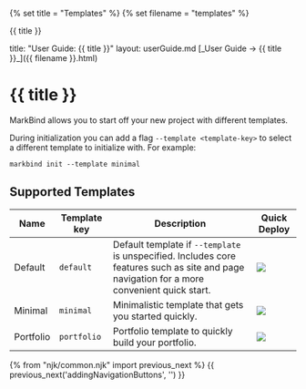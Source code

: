 {% set title = "Templates" %}
{% set filename = "templates" %}

<span id="title" class="d-none">{{ title }}</span>

<frontmatter>
  title: "User Guide: {{ title }}"
  layout: userGuide.md
</frontmatter>

<span id="link" class="d-none">
<md>[_User Guide → {{ title }}_]({{ filename }}.html)</md>
</span>

# {{ title }}

<div class="lead" id="overview">

MarkBind allows you to start off your new project with different templates.
</div>

During initialization you can add a flag `--template <template-key>` to select a different template to initialize with. For example:

```
markbind init --template minimal
```

## Supported Templates

Name    | Template key | Description | Quick Deploy
----    | -------      | ----------- | ------------
Default | `default`    | Default template if `--template` is unspecified. Includes core features such as site and page navigation for a more convenient quick start. | <a href="https://app.netlify.com/start/deploy?repository=https://github.com/MarkBind/init-typical-netlify"><img src="https://www.netlify.com/img/deploy/button.svg" /></a>
Minimal | `minimal` | Minimalistic template that gets you started quickly. | <a href="https://app.netlify.com/start/deploy?repository=https://github.com/MarkBind/init-minimal-netlify"><img src="https://www.netlify.com/img/deploy/button.svg" /></a>
Portfolio | `portfolio` | Portfolio template to quickly build your portfolio. | <a href=""><img src="https://www.netlify.com/img/deploy/button.svg" /></a>


{% from "njk/common.njk" import previous_next %}
{{ previous_next('addingNavigationButtons', '') }}